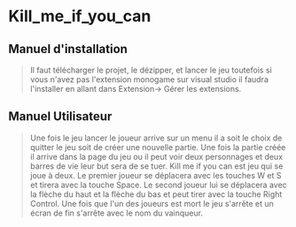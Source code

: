 # Kill_me_if_you_can

## Manuel d'installation
> Il faut télécharger le projet, le dézipper, et lancer le jeu toutefois si vous n'avez pas l'extension monogame sur visual studio il faudra l'installer en allant dans Extension-> Gérer les extensions.

## Manuel Utilisateur
> Une fois le jeu lancer le joueur arrive sur un menu il a soit le choix de quitter le jeu soit de créer une nouvelle partie. Une fois la partie créée il arrive dans la page du jeu ou il peut voir deux personnages et deux barres de vie leur but sera de se tuer.
Kill me if you can est jeu qui se joue à deux. Le premier joueur se déplacera avec les touches W et S et tirera avec la touche Space. Le second joueur lui se déplacera avec la flèche du haut et la flèche du bas et peut tirer avec la touche Right Control.
Une fois que l'un des joueurs est mort le jeu s'arrête et un écran de fin s'arrête avec le nom du vainqueur.



